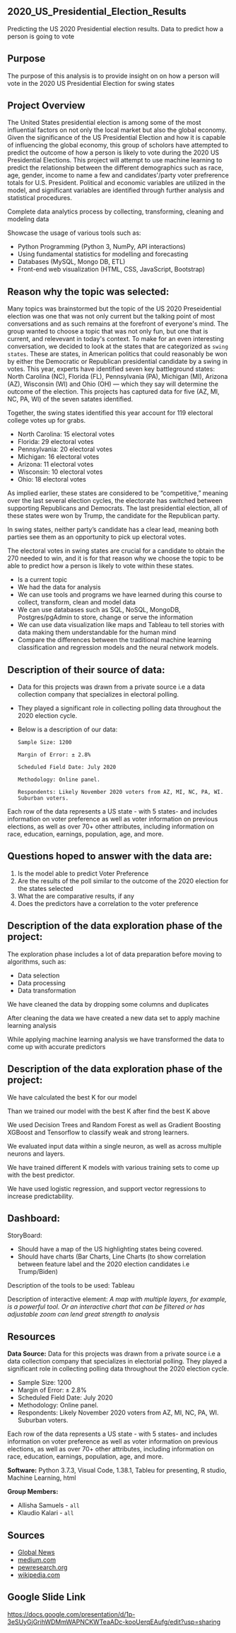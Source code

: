 ## 2020_US_Presidential_Election_Results
Predicting the US 2020 Presidential election results. Data to predict how a person is going to vote

## Purpose
The purpose of this analysis is to provide insight on on how a person will vote in the 2020 US Presidential Election for swing states

## Project Overview
The United States presidential election is among some of the most influential factors on not only the local market but also the global economy. Given the significance of the US Presidential Election and how it is capable of influencing the global economy, this group of scholors have attempted to predict the outcome of how a person is likely to vote during the 2020 US Presidential Elections. This project will attempt to use machine learning to predict the relationship between the different demographics such as race, age, gender, income to name a few and candidates'/party voter prefrerence totals for U.S. President. Political and economic variables are utilized in the model, and significant variables are identified through further analysis and statistical procedures.

Complete data analytics process by collecting, transforming, cleaning and modeling data

Showcase the usage of various tools such as:

- Python Programming (Python 3, NumPy, API interactions)
- Using fundamental statistics for modelling and forecasting
- Databases (MySQL, Mongo DB, ETL)
- Front-end web visualization (HTML, CSS, JavaScript, Bootstrap)


## Reason why the topic was selected:

Many topics was brainstormed but the topic of the US 2020 Preseidential election was one that was not only current but the talking point of most conversations and as such remains at the forefront of everyone's mind. The group wanted to choose a topic that was not only fun, but one that is current, and relevevant in today's context.
To make for an even interesting conversation, we decided to look at the states that are categorized as `swing states`. These are states, in American politics that could reasonably be won by either the Democratic or Republican presidential candidate by a swing in votes. This year, experts have identified seven key battleground states: North Carolina (NC), Florida (FL), Pennsylvania (PA), Michigan (MI), Arizona (AZ), Wisconsin (WI) and Ohio (OH) — which they say will determine the outcome of the election. This projects has captured data for five (AZ, MI, NC, PA, WI) of the seven satates identified.

Together, the swing states identified this year account for 119 electoral college votes up for grabs.

- North Carolina: 15 electoral votes
- Florida: 29 electoral votes
- Pennsylvania: 20 electoral votes
- Michigan: 16 electoral votes
- Arizona: 11 electoral votes
- Wisconsin: 10 electoral votes
- Ohio: 18 electoral votes

As implied earlier, these states are considered to be “competitive,” meaning over the last several election cycles, the electorate has switched between supporting Republicans and Democrats. The last presidential election, all of these states were won by Trump, the candidate for the Republican party. 

In swing states, neither party’s candidate has a clear lead, meaning both parties see them as an opportunity to pick up electoral votes. 

The electoral votes in swing states are crucial for a candidate to obtain the 270 needed to win, and it is for that reason why we choose the topic to be able to predict how a person is likely to vote within these states.

- Is a current topic
- We had the data for analysis
- We can use tools and programs we have learned during this course to collect, transform, clean and model data
- We can use databases such as SQL, NoSQL, MongoDB, Postgres/pgAdmin to store, change or serve the information
- We can use data visualization like maps and Tableau to tell stories with data making them understandable for the human mind
- Compare the differences between the traditional machine learning classification and regression models and the neural network models.


## Description of their source of data:

- Data for this projects was drawn from a private source i.e a data collection company that specializes in electoral polling.
- They played a significant role in collecting polling data throughout the 2020 election cycle.
- Below is a description of our data:

      Sample Size: 1200
      
      Margin of Error: ± 2.8%
      
      Scheduled Field Date: July 2020
      
      Methodology: Online panel.
      
      Respondents: Likely November 2020 voters from AZ, MI, NC, PA, WI. Suburban voters.
      
Each row of the data represents a US state - with 5 states- and includes information on voter preference as well as voter information on previous elections, as well as over 70+ other attributes, including information on race, education, earnings, population, age, and more.



## Questions hoped to answer with the data are:
1. Is the model able to predict Voter Preference
2. Are the results of the poll similar to the outcome of the 2020 election for the states selected
3. What the are comparative results, if any
4. Does the predictors have a correlation to the voter preference

## Description of the data exploration phase of the project:

The exploration phase includes a lot of data preparation before moving to algorithms, such as: 

- Data selection
- Data processing
- Data transformation

We have cleaned the data by dropping some columns and duplicates

After cleaning the data we have created a new data set to apply machine learning analysis

While applying machine learning analysis we have transformed the data to come up with accurate predictors


## Description of the data exploration phase of the project:

We have calculated the best K for our model 

Than we trained our model with the best K after find the best K above

We used Decision Trees and Random Forest as well as Gradient Boosting XGBoost and Tensorflow to classify weak and strong learners.

We evaluated input data within a single neuron, as well as across multiple neurons and layers.

We have trained different K models with various training sets to come up with the best predictor.

We have used logistic regression, and support vector regressions to increase predictability.


## Dashboard:

StoryBoard:

- Should have a map of the US highlighting states being covered. 
- Should have charts (Bar Charts, Line Charts (to show correlation between feature label and the 2020 election candidates i.e Trump/Biden)

Description of the tools to be used: Tableau

Description of interactive element: *A map with multiple layers, for example, is a powerful tool. Or an interactive chart that can be filtered or has adjustable zoom can lend great strength to analysis*


## Resources

**Data Source:** Data for this projects was drawn from a private source i.e a data collection company that specializes in electorial polling. They played a significant role in collecting polling data throughout the 2020 election cycle. 
- Sample Size: 1200
- Margin of Error: ± 2.8%
- Scheduled Field Date: July 2020
- Methodology: Online panel.
- Respondents: Likely November 2020 voters from AZ, MI, NC, PA, WI. Suburban voters.

Each row of the data represents a US state - with 5 states- and includes information on voter preference as well as voter information on previous elections, as well as over 70+ other attributes, including information on race, education, earnings, population, age, and more.

**Software:** Python 3.7.3, Visual Code, 1.38.1, Tableu for presenting, R studio, Machine Learning, html

**Group Members:**

- Allisha Samuels - `all`
- Klaudio Kalari - `all`

## Sources

- [Global News](https://globalnews.ca/news/7390789/us-election-swing-states-explained/)
- [medium.com](https://medium.com/towards-artificial-intelligence/can-ai-predict-the-2020-election-f48cdce1d7b7)
- [pewresearch.org](https://www.pewresearch.org/methods/u-s-survey-research/election-polling/)
- [wikipedia.com](https://en.wikipedia.org/wiki/Swing_state)

## Google Slide Link

https://docs.google.com/presentation/d/1p-3eSUyGjGrihWDMmWAPNCKWTeaADc-kooUerqEAufg/edit?usp=sharing
